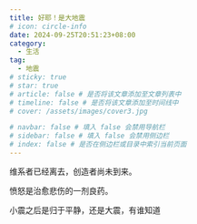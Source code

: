 ```yaml
---
title: 好耶！是大地震
# icon: circle-info
date: 2024-09-25T20:51:23+08:00
category:
  - 生活
tag:
  - 地震
# sticky: true
# star: true
# article: false # 是否将该文章添加至文章列表中
# timeline: false # 是否将该文章添加至时间线中
# cover: /assets/images/cover3.jpg

# navbar: false # 填入 false 会禁用导航栏
# sidebar: false # 填入 false 会禁用侧边栏
# index: false # 是否在侧边栏或目录中索引当前页面
---
```


维系者已经离去，创造者尚未到来。

愤怒是治愈悲伤的一剂良药。

小震之后是归于平静，还是大震，有谁知道
